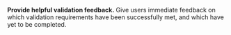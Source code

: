 **Provide helpful validation feedback.**  Give users immediate feedback on which validation requirements have been successfully met, and which have yet to be completed.
